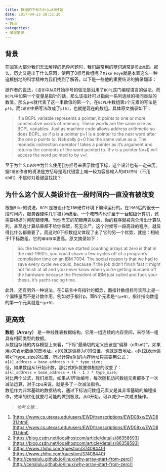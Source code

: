 ```yaml
---
title: 数组的下标为什么从0开始
date: 2017-04-13 10:32:20
tags:
- 数组
categories:
- 编程笔记
---
```

<a name="toc-heading-1"></a>
## 背景
在回答大部分我们无法解释的诡异问题时，我们最常用的辩词通常是`历史原因`。那么，历史又是出于什么原因，使用了0标号数组呢？`Mike Hoye`就是本着这么一种追根刨地的科学精神为我们找到了解答。以下是一些他的重要结论的摘录翻译：<br />

<!-- more -->

据作者的说法，`C语言`中从0开始标号的做法是沿用了`BCPL`这门编程语言的做法。而`BCPL`中如果一个变量是指针的话，那么该指针可以指向一系列连续的相同类型的数值。那么`p+0`就代表了这一串数值的第一个。在`BCPL`中数组第`5`个元素的写法是`p!5`，而`C语言`中把写法改成了`p[5]`，也就是现在的数组。具体原文摘录如下：

> If a BCPL variable represents a pointer, it points to one or more consecutive words of memory. These words are the same size as BCPL variables. Just as machine code allows address arithmetic so does BCPL, so if p is a pointer p+1 is a pointer to the next word after the one p points to. Naturally p+0 has the same value as p. The monodic indirection operator ! takes a pointer as it’s argument and returns the contents of the word pointed to. If v is a pointer !(v+I) will access the word pointed to by v+I.

至于为什么`C语言中`为什么使用[]方括号来表示数组下标，这个设计也有一定来历。据`C语言`作者的说法是方括号是现代键盘上唯一较为容易输入的`成对符号`（不用shift）不信你对着键盘找找？
<a name="toc-heading-2"></a>
## 为什么这个反人类设计在一段时间内一直没有被改变
根据`Mike`的说法，`BCPL`是被设计在`IBM`硬件环境下编译运行的。在`1960`后的很长一段时间内，服务器硬件几乎被`IBM`统治。一个城市内也许至于一台超级计算机，还需要根据时间配额使用。当你当天的配额用完以后，你的程序就被完全清出计算队列。甚至连计算结果都不给你保留，死无全尸。这个时候写一段高效的程序，就显得比什么都重要了。而这时0下标数组又体现了出了它的另一个优势，就是：相较于1下标数组，它的`编译效率`更高。原文摘录如下：
> So: the technical reason we started counting arrays at zero is that in the mid-1960’s, you could shave a few cycles off of a program’s compilation time on an IBM 7094. The social reason is that we had to save every cycle we could, because if the job didn’t finish fast it might not finish at all and you never know when you’re getting bumped off the hardware because the President of IBM just called and fuck your thesis, it’s yacht-racing time.

此外，还有另外一种说法。在C语言中有指针的概念，而指针数组标号实际上是一个偏移量而不是计数作用。例如对于指针p，第N个元素是`*(p+N)`，指针指向数组的第一个元素就是`*(p+0)`.
<a name="toc-heading-3"></a>
## 更高效
**数组（Arrary）** 是一种线性表数据结构。它用一组连续的内存空间，来存储一组具有相同类型的数据。<br />从数组存储的内存模型上来看，“下标”最确切的定义应该是“偏移（offset）”。如果用a来表示数组的首地址，a[0]就是偏移为0的位置，也就是首地址，a[k]就表示偏移k个type_size的位置，所以计算a[k]的内存地址只需要用公式：<br />`a[k]_address = base_address + k * type_size;`<br />但，如果数组从1开始计数，那公式的k就要做相应的改变了：<br />`a[k]_address = base_address + (k - 1 ) * type_size;`<br />对比两个公式，我们发现，如果从1开始编号，每次随机访问数组元素都多了一次减法运算，对于cpu来说，就是多了一次减法指令。<br />数组作为非常基础的数据结构，通过下标访问数组元素又是其非常基础的编程操作，效率的优化就要尽可能的做到极致。从0开始，可以减少一次减法操作。
> 参考文献：

1. [https://www.cs.utexas.edu/users/EWD/transcriptions/EWD08xx/EWD831.html](https://www.cs.utexas.edu/users/EWD/transcriptions/EWD08xx/EWD831.html)
1. [https://blog.csdn.net/localhostcom/article/details/86358593](https://blog.csdn.net/localhostcom/article/details/86358593)
1. [https://www.zhihu.com/question/37408440](https://www.zhihu.com/question/37408440)
1. [http://cenalulu.github.io/linux/why-array-start-from-zero/](http://cenalulu.github.io/linux/why-array-start-from-zero/)
